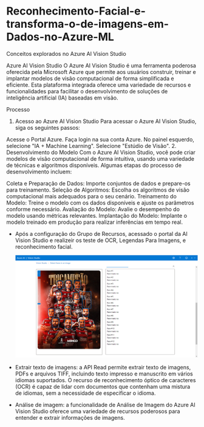 # Reconhecimento-Facial-e-transforma-o-de-imagens-em-Dados-no-Azure-ML
Conceitos explorados no Azure AI Vision Studio

Azure AI Vision Studio
O Azure AI Vision Studio é uma ferramenta poderosa oferecida pela Microsoft Azure que permite aos usuários construir, treinar e implantar modelos de visão computacional de forma simplificada e eficiente. Esta plataforma integrada oferece uma variedade de recursos e funcionalidades para facilitar o desenvolvimento de soluções de inteligência artificial (IA) baseadas em visão.

Processo
1. Acesso ao Azure AI Vision Studio
Para acessar o Azure AI Vision Studio, siga os seguintes passos:

Acesse o Portal Azure.
Faça login na sua conta Azure.
No painel esquerdo, selecione "IA + Machine Learning".
Selecione "Estúdio de Visão".
2. Desenvolvimento do Modelo
Com o Azure AI Vision Studio, você pode criar modelos de visão computacional de forma intuitiva, usando uma variedade de técnicas e algoritmos disponíveis. Algumas etapas do processo de desenvolvimento incluem:

Coleta e Preparação de Dados: Importe conjuntos de dados e prepare-os para treinamento.
Seleção de Algoritmos: Escolha os algoritmos de visão computacional mais adequados para o seu cenário.
Treinamento do Modelo: Treine o modelo com os dados disponíveis e ajuste os parâmetros conforme necessário.
Avaliação do Modelo: Avalie o desempenho do modelo usando métricas relevantes.
Implantação do Modelo: Implante o modelo treinado em produção para realizar inferências em tempo real.

- Após a configuração do Grupo de Recursos, acessado o portal da AI Vision Studio e realizeir os teste de OCR, Legendas Para Imagens, e reconhecimento facial.

  ![outputReconhecimentoFacial](https://github.com/IvoJucaBezerra/Reconhecimento-Facial-e-transforma-o-de-imagens-em-Dados-no-Azure-ML/blob/main/outputs/facial.png)
  


- Extrair texto de imagens: a API Read permite extrair texto de imagens, PDFs e arquivos TIFF, incluindo texto impresso e manuscrito em vários idiomas suportados. O recurso de reconhecimento óptico de caracteres (OCR) é capaz de lidar com documentos que contenham uma mistura de idiomas, sem a necessidade de especificar o idioma.

-  Análise de imagem: a funcionalidade de Análise de Imagem do Azure AI Vision Studio oferece uma variedade de recursos poderosos para entender e extrair informações de imagens.




